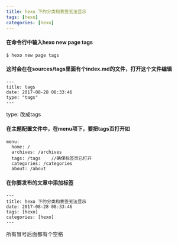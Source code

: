 ```yaml
---
title: hexo 下的分类和表签无法显示
tags: [hexo]
categories: [hexo]
---
```


#### 在命令行中输入hexo new page tags

```
$ hexo new page tags
```
#### 这时会在在sources/tags里面有个index.md的文件，打开这个文件编辑

```
---
title: tags
date: 2017-08-28 08:33:46
type: "tags"
---
```
type: 改成tags

<!-- more --> 

#### 在主题配置文件中，在menu项下，要把tags页打开如

```
menu:
  home: /
  archives: /archives
  tags: /tags    //确保标签页已打开  
  categories: /categories  
  about: /about
```

#### 在你要发布的文章中添加标签

```
---
title: hexo 下的分类和表签无法显示
date: 2017-08-28 08:33:46
tags: [hexo]
categories: [hexo]
---
```

所有冒号后面都有个空格




